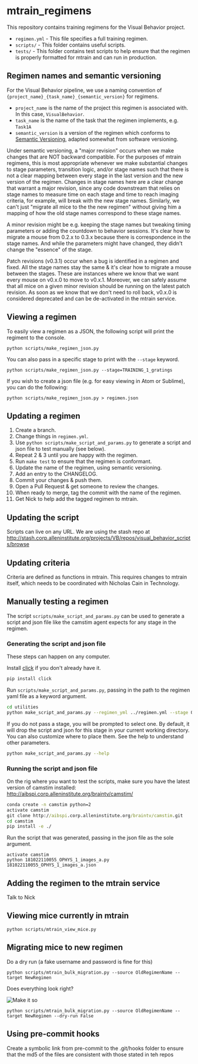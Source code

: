 # mtrain_regimens

This repository contains training regimens for the Visual Behavior project.

- `regimen.yml` - This file specifies a full training regimen.
- `scripts/` - This folder contains useful scripts.
- `tests/` - This folder contains test scripts to help ensure that the regimen is properly formatted for mtrain and can run in production.


## Regimen names and semantic versioning

For the Visual Behavior pipeline, we use a naming convention of `{project_name}_{task_name}_{semantic_version}` for regimens.

- `project_name` is the name of the project this regimen is associated with. In this case, `VisualBehavior`.
- `task_name` is the name of the task that the regimen implements, e.g. `Task1A`
- `semantic_version` is a version of the regimen which conforms to [Semantic Versioning](https://semver.org/spec/v2.0.0.html), adapted somewhat from software versioning.

Under semantic versioning, a "major revision" occurs when we make changes that are NOT backward compatible. For the purposes of mtrain regimens, this is most appropriate whenever we make substantial changes to stage parameters, transition logic, and/or stage names such that there is not a clear mapping between every stage in the last version and the new version of the regimen. Changes in stage names here are a clear change that warrant a major revision, since any code downstream that relies on stage names to measure time on each stage and time to reach imaging criteria, for example, will break with the new stage names. Similarly, we can't just "migrate all mice to the the new regimen" without giving him a mapping of how the old stage names correspond to these stage names.

A minor revision might be e.g. keeping the stage names but tweaking timing parameters or adding the countdown to behavior sessions. It's clear how to migrate a mouse from 0.2.x to 0.3.x because there is correspondence in the stage names. And while the parameters might have changed, they didn't change the "essence" of the stage.

Patch revisions (v0.3.1) occur when a bug is identified in a regimen and fixed. All the stage names stay the same & it's clear how to migrate a mouse between the stages. These are instances where we know that we want every mouse on v0.x.0 to move to v0.x.1. Moreover, we can safely assume that all mice on a given minor revision should be running on the latest patch revision. As soon as we know that we don't need to roll back, v0.x.0 is considered deprecated and can be de-activated in the mtrain service.


## Viewing a regimen

To easily view a regimen as a JSON, the following script will print the regiment to the console.

```
python scripts/make_regimen_json.py
```

You can also pass in a specific stage to print with the `--stage` keyword.

```
python scripts/make_regimen_json.py --stage=TRAINING_1_gratings
```

If you wish to create a json file (e.g. for easy viewing in Atom or Sublime), you can do the following:

```
python scripts/make_regimen_json.py > regimen.json
```


## Updating a regimen

1. Create a branch.
2. Change things in `regimen.yml`.
3. Use `python scripts/make_script_and_params.py` to generate a script and json file to test manually (see below).
4. Repeat 2 & 3 until you are happy with the regimen.
3. Run `make test` to ensure that the regimen is conformant.
4. Update the name of the regimen, using semantic versioning.
6. Add an entry to the CHANGELOG.
7. Commit your changes & push them.
8. Open a Pull Request & get someone to review the changes.
9. When ready to merge, tag the commit with the name of the regimen.
10. Get Nick to help add the tagged regimen to mtrain.

## Updating the script

Scripts can live on any URL. We are using the stash repo at http://stash.corp.alleninstitute.org/projects/VB/repos/visual_behavior_scripts/browse

## Updating criteria

Criteria are defined as functions in mtrain. This requires changes to mtrain itself, which needs to be coordinated with Nicholas Cain in Technology.

## Manually testing a regimen

The script `scripts/make_script_and_params.py` can be used to generate a script and json file like the camstim agent expects for any stage in the regimen.

### Generating the script and json file

These steps can happen on any computer.

Install [click](https://click.palletsprojects.com/en/7.x/) if you don't already have it.

``` Bash
pip install click
```

Run `scripts/make_script_and_params.py`, passing in the path to the regimen yaml file as a keyword argument.

``` Bash
cd utilities
python make_script_and_params.py --regimen_yml ../regimen.yml --stage OPHYS_1_images_a
```

If you do not pass a stage, you will be prompted to select one. By default, it will drop the script and json for this stage in your current working directory. You can also customize where to place them. See the help to understand other parameters.

``` Bash
python make_script_and_params.py --help
```

### Running the script and json file

On the rig where you want to test the scripts, make sure you have the latest version of camstim installed: http://aibspi.corp.alleninstitute.org/braintv/camstim/

``` cmd
conda create -n camstim python=2
activate camstim
git clone http://aibspi.corp.alleninstitute.org/braintv/camstim.git
cd camstim
pip install -e ./
```

Run the script that was generated, passing in the json file as the sole argument.

```
activate camstim
python 181022110055_OPHYS_1_images_a.py 181022110055_OPHYS_1_images_a.json
```

## Adding the regimen to the mtrain service

Talk to Nick

## Viewing mice currently in mtrain


```
python scripts/mtrain_view_mice.py
```

## Migrating mice to new regimen

Do a dry run (a fake username and password is fine for this)

```
python scripts/mtrain_bulk_migration.py --source OldRegimenName --target NewRegimen
```

Does everything look right?

![Make it so](https://media.giphy.com/media/VLoN2iW8ii3wA/giphy.gif)

```
python scripts/mtrain_bulk_migration.py --source OldRegimenName --target NewRegimen --dry-run False
```

## Using pre-commit hooks

Create a symbolic link from pre-commit to the .git/hooks folder to ensure that the md5 of the files are consistent with those stated in teh repos
